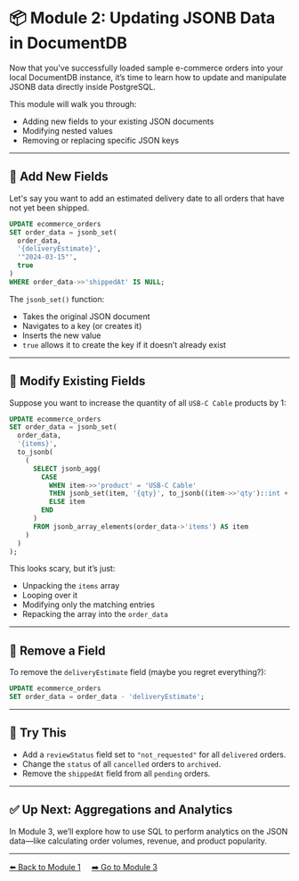 # 📦 Module 2: Updating JSONB Data in DocumentDB

Now that you've successfully loaded sample e-commerce orders into your local DocumentDB instance, it’s time to learn how to update and manipulate JSONB data directly inside PostgreSQL.

This module will walk you through:
- Adding new fields to your existing JSON documents
- Modifying nested values
- Removing or replacing specific JSON keys

---

## 🧪 Add New Fields
Let's say you want to add an estimated delivery date to all orders that have not yet been shipped.

```sql
UPDATE ecommerce_orders
SET order_data = jsonb_set(
  order_data,
  '{deliveryEstimate}',
  '"2024-03-15"',
  true
)
WHERE order_data->>'shippedAt' IS NULL;
```

The `jsonb_set()` function:
- Takes the original JSON document
- Navigates to a key (or creates it)
- Inserts the new value
- `true` allows it to create the key if it doesn’t already exist

---

## 🔄 Modify Existing Fields
Suppose you want to increase the quantity of all `USB-C Cable` products by 1:

```sql
UPDATE ecommerce_orders
SET order_data = jsonb_set(
  order_data,
  '{items}',
  to_jsonb(
    (
      SELECT jsonb_agg(
        CASE
          WHEN item->>'product' = 'USB-C Cable'
          THEN jsonb_set(item, '{qty}', to_jsonb((item->>'qty')::int + 1))
          ELSE item
        END
      )
      FROM jsonb_array_elements(order_data->'items') AS item
    )
  )
);
```

This looks scary, but it’s just:
- Unpacking the `items` array
- Looping over it
- Modifying only the matching entries
- Repacking the array into the `order_data`

---

## 🧹 Remove a Field
To remove the `deliveryEstimate` field (maybe you regret everything?):

```sql
UPDATE ecommerce_orders
SET order_data = order_data - 'deliveryEstimate';
```

---

## 🧠 Try This
- Add a `reviewStatus` field set to `"not_requested"` for all `delivered` orders.
- Change the `status` of all `cancelled` orders to `archived`.
- Remove the `shippedAt` field from all `pending` orders.

---

## ✅ Up Next: Aggregations and Analytics
In Module 3, we’ll explore how to use SQL to perform analytics on the JSON data—like calculating order volumes, revenue, and product popularity.

---

[⬅️ Back to Module 1](./README.md) &nbsp;&nbsp;&nbsp; [➡️ Go to Module 3](./module-3-aggregations.md)

